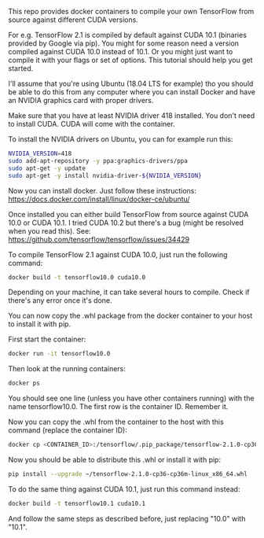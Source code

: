 This repo provides docker containers to compile your own TensorFlow from source against different CUDA versions.

For e.g. TensorFlow 2.1 is compiled by default against CUDA 10.1 (binaries provided by Google via pip). You might for some reason need a version compiled against CUDA 10.0 instead of 10.1.
Or you might just want to compile it with your flags or set of options. This tutorial should help you get started.

I'll assume that you're using Ubuntu (18.04 LTS for example) tho you should be able to do this from any computer where you can install Docker and have an NVIDIA graphics card with proper drivers.

Make sure that you have at least NVIDIA driver 418 installed. You don't need to install CUDA. CUDA will come with the container.

To install the NVIDIA drivers on Ubuntu, you can for example run this:
```sh
NVIDIA_VERSION=418
sudo add-apt-repository -y ppa:graphics-drivers/ppa
sudo apt-get -y update
sudo apt-get -y install nvidia-driver-${NVIDIA_VERSION}
```

Now you can install docker. Just follow these instructions:
https://docs.docker.com/install/linux/docker-ce/ubuntu/

Once installed you can either build TensorFlow from source against CUDA 10.0 or CUDA 10.1.
I tried CUDA 10.2 but there's a bug (might be resolved when you read this). See: https://github.com/tensorflow/tensorflow/issues/34429

To compile TensorFlow 2.1 against CUDA 10.0, just run the following command:
```sh
docker build -t tensorflow10.0 cuda10.0
```

Depending on your machine, it can take several hours to compile. Check if there's any error once it's done.

You can now copy the .whl package from the docker container to your host to install it with pip.

First start the container:
```sh
docker run -it tensorflow10.0
```

Then look at the running containers:
```sh
docker ps
```

You should see one line (unless you have other containers running) with the name tensorflow10.0. The first row is the container ID. Remember it.

Now you can copy the .whl from the container to the host with this command (replace the container ID):
```sh
docker cp <CONTAINER_ID>:/tensorflow/.pip_package/tensorflow-2.1.0-cp36-cp36m-linux_x86_64.whl ~/tensorflow-2.1.0-cp36-cp36m-linux_x86_64.whl
```

Now you should be able to distribute this .whl or install it with pip:
```sh
pip install --upgrade ~/tensorflow-2.1.0-cp36-cp36m-linux_x86_64.whl
```

To do the same thing against CUDA 10.1, just run this command instead:
```sh
docker build -t tensorflow10.1 cuda10.1
```

And follow the same steps as described before, just replacing "10.0" with "10.1".
